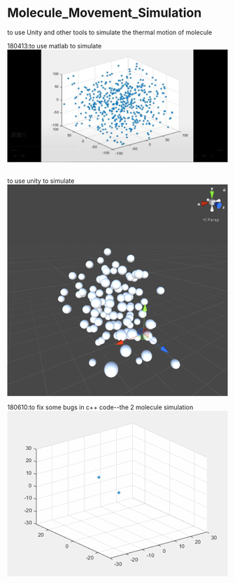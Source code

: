 # Molecule_Movement_Simulation
to use Unity and other tools to simulate the thermal motion of molecule

180413:to use matlab to simulate</br>
![Image text](https://github.com/luochonghai/Molecule_Movement_Simulation/blob/master/Effect_pics/matlab_180413.PNG)

</br>to use unity to simulate</br>
![Image text](https://github.com/luochonghai/Molecule_Movement_Simulation/blob/master/Effect_pics/unity_180413.PNG)

180610:to fix some bugs in c++ code--the 2 molecule simulation</br>
![Image text](https://github.com/luochonghai/Molecule_Movement_Simulation/blob/master/Effect_pics/2_molecule.gif)
